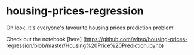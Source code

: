 # housing-prices-regression
Oh look, it's everyone's favourite housing prices prediction problem! 

Check out the notebook [here] (https://github.com/wlteo/housing-prices-regression/blob/master/Housing%20Price%20Prediction.ipynb)
